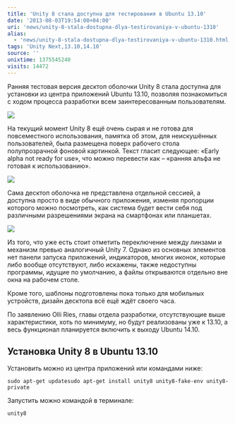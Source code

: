 ```yaml
---
title: 'Unity 8 стала доступна для тестирования в Ubuntu 13.10'
date: '2013-08-03T19:54:00+04:00'
uri: 'news/unity-8-stala-dostupna-dlya-testirovaniya-v-ubuntu-1310'
alias: 
  - 'news/unity-8-stala-dostupna-dlya-testirovaniya-v-ubuntu-1310.html'
tags: 'Unity Next,13.10,14.10'
source: ''
unixtime: 1375545240
visits: 14472
---
```

Ранняя тестовая версия десктоп оболочки Unity 8 стала доступна для установки из центра приложений Ubuntu 13.10, позволяя познакомиться с ходом процесса разработки всем заинтересованным пользователям.

[![](img/2013/08/03/19-00/unity-8-2-9427427007-o.jpg)](img/2013/08/03/19-00/unity-8-2-9427427007-o.jpg)

На текущий момент Unity 8 ещё очень сырая и не готова для повсеместного использования, памятка об этом, для неискушённых пользователей, была размещена поверх рабочего стола полупрозрачной фоновой картинкой. Текст гласит следующее: «Early alpha not ready for use», что можно перевести как – «ранняя альфа не готовая к использованию».

[![](img/2013/08/03/19-00/unity-8-3-9427426759-o.jpg)](img/2013/08/03/19-00/unity-8-3-9427426759-o.jpg)

Сама десктоп оболочка не представлена отдельной сессией, а доступна просто в виде обычного приложения, изменяя пропорции которого можно посмотреть, как система будет вести себя под различными разрешениями экрана на смартфонах или планшетах.

[![](img/2013/08/03/19-00/unity-8-1-9430196034-o.jpg)](img/2013/08/03/19-00/unity-8-1-9430196034-o.jpg)

Из того, что уже есть стоит отметить переключение между линзами и механизм превью аналогичный Unity 7. Однако из основных элементов нет панели запуска приложений, индикаторов, многих иконок, которые либо вообще отсутствуют, либо искажены, также недоступны программы, идущие по умолчанию, а файлы открываются отдельно вне окна на рабочем столе.

Кроме того, шаблоны подготовлены пока только для мобильных устройств, дизайн десктопа всё ещё ждёт своего часа.

По заявлению Olli Ries, главы отдела разработки, отсутствующие выше характеристики, хоть по минимуму, но будут реализованы уже к 13.10, а весь функционал планируется включить к выходу Ubuntu 14.10.

## Установка Unity 8 в Ubuntu 13.10

Установить можно из центра приложений или командами ниже:

```
sudo apt-get updatesudo apt-get install unity8 unity8-fake-env unity8-private
```

Запустить можно командой в терминале:

```
unity8
```
